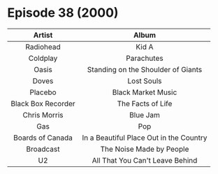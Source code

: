 # Episode 38 (2000)

| Artist | Album |
| :---: | :---: |
| Radiohead | Kid A |
| Coldplay | Parachutes |
| Oasis | Standing on the Shoulder of Giants |
| Doves | Lost Souls |
| Placebo | Black Market Music |
| Black Box Recorder | The Facts of Life |
| Chris Morris | Blue Jam |
| Gas | Pop |
| Boards of Canada | In a Beautiful Place Out in the Country |
| Broadcast | The Noise Made by People |
| U2 | All That You Can't Leave Behind |